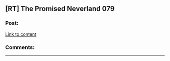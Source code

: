 ## [RT] The Promised Neverland 079

### Post:

[Link to content](https://readms.net/r/neverland/079/4966/1)

### Comments:

---

